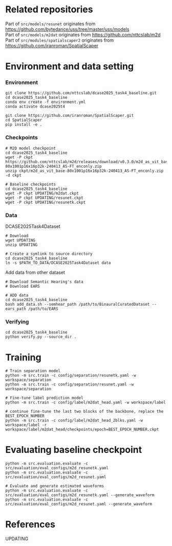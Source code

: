 # Related repositories
Part of `src/models/resunet` originates from  https://github.com/bytedance/uss/tree/master/uss/models \
Part of `src/models/m2dat` originates from  https://github.com/nttcslab/m2d \
Part of `src/modules/spatialscaper2` originates from  https://github.com/iranroman/SpatialScaper 


# Environment and data setting
### Environment
```
git clone https://github.com/nttcslab/dcase2025_task4_baseline.git
cd dcase2025_task4_baseline
conda env create -f environment.yml
conda activate dcase2025t4

git clone https://github.com/iranroman/SpatialScaper.git
cd SpatialScaper
pip install -e .
```

### Checkpoints
```
# M2D model checkpoint
cd dcase2025_task4_baseline
wget -P ckpt https://github.com/nttcslab/m2d/releases/download/v0.3.0/m2d_as_vit_base-80x1001p16x16p32k-240413_AS-FT_enconly.zip
unzip ckpt/m2d_as_vit_base-80x1001p16x16p32k-240413_AS-FT_enconly.zip -d ckpt

# Baseline checkpoints
cd dcase2025_task4_baseline
wget -P ckpt UPDATING/m2dat.ckpt
wget -P ckpt UPDATING/resunet.ckpt
wget -P ckpt UPDATING/resunetk.ckpt
```

### Data
DCASE2025Task4Dataset
```
# Download
wget UPDATING
unzip UPDATING

# Create a symlink to source directory
cd dcase2025_task4_baseline
ln -s $PATH_TO_DATA/DCASE2025Task4Dataset data
```
Add data from other dataset
```
# Download Semantic Hearing's data
# Download EARS

# ADD data
cd dcase2025_task4_baseline
bash add_data.sh --semhear_path /path/to/BinauralCuratedDataset --ears_path /path/to/EARS
```
### Verifying
```
cd dcase2025_task4_baseline
python verify.py --source_dir .
```

# Training
```
# Train separation model
python -m src.train -c config/separation/resunetk.yaml -w workspace/separation
python -m src.train -c config/separation/resunet.yaml -w workspace/separation

# Fine-tune label prediction model
python -m src.train -c config/label/m2dat_head.yaml -w workspace/label

# continue fine-tune the last two blocks of the backbone, replace the BEST_EPOCH_NUMBER
python -m src.train -c config/label/m2dat_head_2blks.yaml -w workspace/label -r workspace/label/m2dat_head/checkpoints/epoch=BEST_EPOCH_NUMBER.ckpt
```

# Evaluating baseline checkpoint
```
python -m src.evaluation.evaluate -c src/evaluation/eval_configs/m2d_resunetk.yaml
python -m src.evaluation.evaluate -c src/evaluation/eval_configs/m2d_resunet.yaml

# Evaluate and generate estimated waveforms
python -m src.evaluation.evaluate -c src/evaluation/eval_configs/m2d_resunetk.yaml --generate_waveform
python -m src.evaluation.evaluate -c src/evaluation/eval_configs/m2d_resunet.yaml --generate_waveform
```


# References
UPDATING
